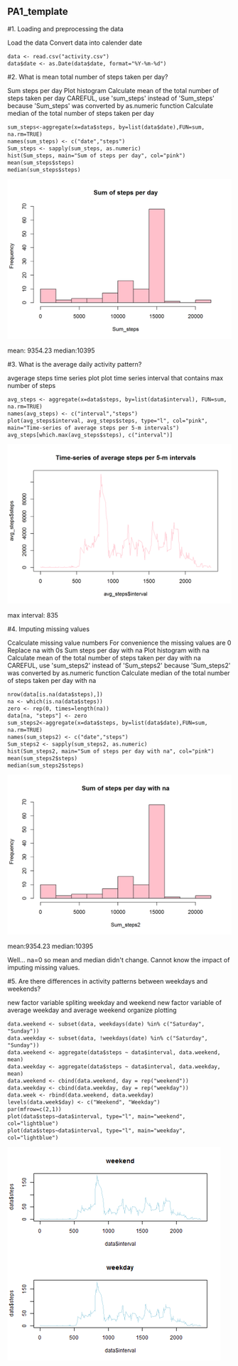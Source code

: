 PA1_template
------------------------------------------------------------------
#1. Loading and preprocessing the data

Load the data
Convert data into calender date

```{r}
data <- read.csv("activity.csv")
data$date <- as.Date(data$date, format="%Y-%m-%d")
```


#2. What is mean total number of steps taken per day?


Sum steps per day
Plot histogram
Calculate mean of the total number of steps taken per day
CAREFUL, use 'sum_steps' instead of 'Sum_steps' because 'Sum_steps' was   converted by as.numeric function
Calculate median of the total number of steps taken per day

```{r}
sum_steps<-aggregate(x=data$steps, by=list(data$date),FUN=sum, na.rm=TRUE)
names(sum_steps) <- c("date","steps")
Sum_steps <- sapply(sum_steps, as.numeric)
hist(Sum_steps, main="Sum of steps per day", col="pink")
mean(sum_steps$steps)
median(sum_steps$steps)

```

![Figures](withoutNA.png)

mean: 9354.23
median:10395

#3. What is the average daily activity pattern?

avgerage steps time series plot
plot time series
interval that contains max number of steps

```{r}
avg_steps <- aggregate(x=data$steps, by=list(data$interval), FUN=sum, na.rm=TRUE)
names(avg_steps) <- c("interval","steps")
plot(avg_steps$interval, avg_steps$steps, type="l", col="pink", main="Time-series of average steps per 5-m intervals")
avg_steps[which.max(avg_steps$steps), c("interval")]

```


![Figures](time_series.png)

max interval: 835

#4. Imputing missing values

Ccalculate missing value numbers
For convenience the missing values are 0
Replace na with 0s
Sum steps per day with na
Plot histogram with na
Calculate mean of the total number of steps taken per day with na
CAREFUL, use 'sum_steps2' instead of 'Sum_steps2' because 'Sum_steps2'     was converted by as.numeric function
Calculate median of the total number of steps taken per day with na

```{r}
nrow(data[is.na(data$steps),])
na <- which(is.na(data$steps))
zero <- rep(0, times=length(na))
data[na, "steps"] <- zero
sum_steps2<-aggregate(x=data$steps, by=list(data$date),FUN=sum, na.rm=TRUE)
names(sum_steps2) <- c("date","steps")
Sum_steps2 <- sapply(sum_steps2, as.numeric)
hist(Sum_steps2, main="Sum of steps per day with na", col="pink")
mean(sum_steps2$steps)
median(sum_steps2$steps)

```


![Figures](withNA.png)

mean:9354.23
median:10395

Well... na=0 so mean and median didn't change. Cannot know the impact of imputing missing values.


#5. Are there differences in activity patterns between weekdays and weekends?

new factor variable spliting weekday and weekend
new factor variable of average weekday and average weekend
organize
plotting

```{r}
data.weekend <- subset(data, weekdays(date) %in% c("Saturday", "Sunday"))
data.weekday <- subset(data, !weekdays(date) %in% c("Saturday", "Sunday"))
data.weekend <- aggregate(data$steps ~ data$interval, data.weekend, mean)
data.weekday <- aggregate(data$steps ~ data$interval, data.weekday, mean)
data.weekend <- cbind(data.weekend, day = rep("weekend"))
data.weekday <- cbind(data.weekday, day = rep("weekday"))
data.week <- rbind(data.weekend, data.weekday)
levels(data.week$day) <- c("Weekend", "Weekday")
par(mfrow=c(2,1))
plot(data$steps~data$interval, type="l", main="weekend", col="lightblue")
plot(data$steps~data$interval, type="l", main="weekday", col="lightblue")
```

![Figures](week.png)

